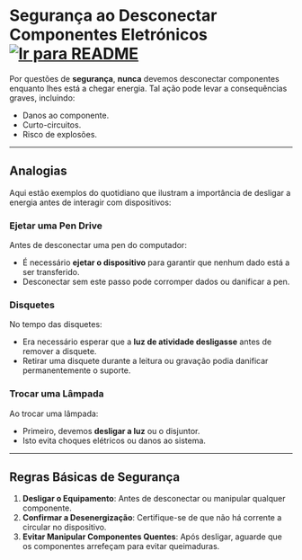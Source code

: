 # Segurança ao Desconectar Componentes Eletrónicos &nbsp; [![Ir para README](https://img.shields.io/badge/Indice-Verde?style=for-the-badge)](../README.md#indice)

Por questões de **segurança**, **nunca** devemos desconectar componentes enquanto lhes está a chegar energia. Tal ação pode levar a consequências graves, incluindo:

- Danos ao componente.
- Curto-circuitos.
- Risco de explosões.

---
## Analogias

Aqui estão exemplos do quotidiano que ilustram a importância de desligar a energia antes de interagir com dispositivos:

### Ejetar uma Pen Drive
Antes de desconectar uma pen do computador:
- É necessário **ejetar o dispositivo** para garantir que nenhum dado está a ser transferido.
- Desconectar sem este passo pode corromper dados ou danificar a pen.

### Disquetes
No tempo das disquetes:
- Era necessário esperar que a **luz de atividade desligasse** antes de remover a disquete.
- Retirar uma disquete durante a leitura ou gravação podia danificar permanentemente o suporte.

### Trocar uma Lâmpada
Ao trocar uma lâmpada:
- Primeiro, devemos **desligar a luz** ou o disjuntor.
- Isto evita choques elétricos ou danos ao sistema.

---
## Regras Básicas de Segurança

1. **Desligar o Equipamento**: Antes de desconectar ou manipular qualquer componente.
2. **Confirmar a Desenergização**: Certifique-se de que não há corrente a circular no dispositivo.
3. **Evitar Manipular Componentes Quentes**: Após desligar, aguarde que os componentes arrefeçam para evitar queimaduras.
